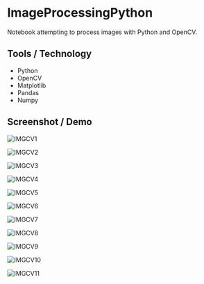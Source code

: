 # ImageProcessingPython

Notebook attempting to process images with Python and OpenCV.

## Tools / Technology

- Python
- OpenCV
- Matplotlib
- Pandas
- Numpy

## Screenshot / Demo
  
![IMGCV1](https://github.com/GerardRosario/ImageProcessingPython/assets/55461102/8ada4957-8c49-4c6c-9b5a-f76a6814c947)
  
![IMGCV2](https://github.com/GerardRosario/ImageProcessingPython/assets/55461102/28162cff-4ce3-4c06-b9ae-d5e5c93fa9da)

![IMGCV3](https://github.com/GerardRosario/ImageProcessingPython/assets/55461102/667a76ee-b1f7-47f0-992a-ece7f666a5c9)

![IMGCV4](https://github.com/GerardRosario/ImageProcessingPython/assets/55461102/99a4a4c4-6217-43a6-98eb-64c889433573)

![IMGCV5](https://github.com/GerardRosario/ImageProcessingPython/assets/55461102/14f7ff6c-dfa2-4acc-89e2-cfb2988a66b6)

![IMGCV6](https://github.com/GerardRosario/ImageProcessingPython/assets/55461102/b4761f15-e72d-47cd-b9b3-17fb97df0137)

![IMGCV7](https://github.com/GerardRosario/ImageProcessingPython/assets/55461102/d296d417-7022-4297-a18c-37a41efcd7a4)

![IMGCV8](https://github.com/GerardRosario/ImageProcessingPython/assets/55461102/eaeaa283-426b-48a6-a728-a5fed8fd9317)

![IMGCV9](https://github.com/GerardRosario/ImageProcessingPython/assets/55461102/f25cb40f-1fb8-4276-9386-cf16febd38bc)

![IMGCV10](https://github.com/GerardRosario/ImageProcessingPython/assets/55461102/0a214c32-ff0a-4e4e-838f-a8a8866e6eb2)

![IMGCV11](https://github.com/GerardRosario/ImageProcessingPython/assets/55461102/ff4402c6-cb72-485a-bd70-6f724dcbab52)

